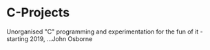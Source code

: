 # C-Projects
Unorganised "C" programming and experimentation for the fun of it - starting 2019,
...John Osborne
